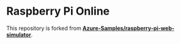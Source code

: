 # Raspberry Pi Online
This repository is forked from **[Azure-Samples/raspberry-pi-web-simulator](https://github.com/Azure-Samples/raspberry-pi-web-simulator/)**.
